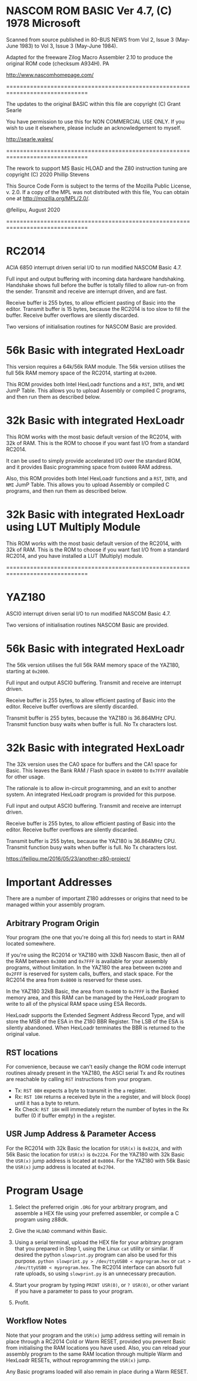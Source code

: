 # NASCOM ROM BASIC Ver 4.7, (C) 1978 Microsoft

Scanned from source published in 80-BUS NEWS from Vol 2, Issue 3 (May-June 1983) to Vol 3, Issue 3 (May-June 1984).

Adapted for the freeware Zilog Macro Assembler 2.10 to produce the original ROM code (checksum A934H). PA

http://www.nascomhomepage.com/

==============================================================================

The updates to the original BASIC within this file are copyright (C) Grant Searle

You have permission to use this for NON COMMERCIAL USE ONLY.
If you wish to use it elsewhere, please include an acknowledgement to myself.

http://searle.wales/

==============================================================================

The rework to support MS Basic HLOAD and the Z80 instruction tuning are copyright (C) 2020 Phillip Stevens

This Source Code Form is subject to the terms of the Mozilla Public License, v. 2.0. If a copy of the MPL was not distributed with this file, You can obtain one at http://mozilla.org/MPL/2.0/.

@feilipu, August 2020

==============================================================================

# RC2014

ACIA 6850 interrupt driven serial I/O to run modified NASCOM Basic 4.7.

Full input and output buffering with incoming data hardware handshaking.
Handshake shows full before the buffer is totally filled to allow run-on from the sender.
Transmit and receive are interrupt driven, and are fast.

Receive buffer is 255 bytes, to allow efficient pasting of Basic into the editor.
Transmit buffer is 15 bytes, because the RC2014 is too slow to fill the buffer.
Receive buffer overflows are silently discarded.

Two versions of initialisation routines for NASCOM Basic are provided.

# 56k Basic with integrated HexLoadr

This version requires a 64k/56k RAM module.
The 56k version utilises the full 56k RAM memory space of the RC2014, starting at `0x2000`.

This ROM provides both Intel HexLoadr functions and a `RST`, `INT0`, and `NMI` JumP Table.
This allows you to upload Assembly or compiled C programs, and then run them as described below.


# 32k Basic with integrated HexLoadr

This ROM works with the most basic default version of the RC2014, with 32k of RAM.
This is the ROM to choose if you want fast I/O from a standard RC2014.

It can be used to simply provide accelerated I/O over the standard ROM, and it provides Basic programming space from `0x8000` RAM address.

Also, this ROM provides both Intel HexLoadr functions and a `RST`, `INT0`, and `NMI` JumP Table.
This allows you to upload Assembly or compiled C programs, and then run them as described below.

# 32k Basic with integrated HexLoadr using LUT Multiply Module

This ROM works with the most basic default version of the RC2014, with 32k of RAM.
This is the ROM to choose if you want fast I/O from a standard RC2014, and you have installed a LUT (Multiply) module.

==============================================================================

# YAZ180

ASCI0 interrupt driven serial I/O to run modified NASCOM Basic 4.7.

Two versions of initialisation routines NASCOM Basic are provided.

# 56k Basic with integrated HexLoadr

The 56k version utilises the full 56k RAM memory space of the YAZ180, starting at `0x2000`.

Full input and output ASCI0 buffering. Transmit and receive are interrupt driven.

Receive buffer is 255 bytes, to allow efficient pasting of Basic into the editor.
Receive buffer overflows are silently discarded.

Transmit buffer is 255 bytes, because the YAZ180 is 36.864MHz CPU.
Transmit function busy waits when buffer is full. No Tx characters lost.

# 32k Basic with integrated HexLoadr

The 32k version uses the CA0 space for buffers and the CA1 space for Basic.
This leaves the Bank RAM / Flash space in `0x4000` to `0x7FFF` available for other usage.

The rationale is to allow in-circuit programming, and an exit to another system.
An integrated HexLoadr program is provided for this purpose.

Full input and output ASCI0 buffering. Transmit and receive are interrupt driven.

Receive buffer is 255 bytes, to allow efficient pasting of Basic into the editor.
Receive buffer overflows are silently discarded.

Transmit buffer is 255 bytes, because the YAZ180 is 36.864MHz CPU.
Transmit function busy waits when buffer is full. No Tx characters lost.

https://feilipu.me/2016/05/23/another-z80-project/

# Important Addresses

There are a number of important Z180 addresses or origins that need to be managed within your assembly program.

## Arbitrary Program Origin

Your program (the one that you're doing all this for) needs to start in RAM located somewhere.

If you're using the RC2014 or YAZ180 with 32kB Nascom Basic, then all of the RAM between `0x3000` and `0x7FFF` is available for your assembly programs, without limitation. In the YAZ180 the area between `0x2000` and `0x2FFF` is reserved for system calls, buffers, and stack space. For the RC2014 the area from `0x8000` is reserved for these uses.

In the YAZ180 32kB Basic, the area from `0x4000` to `0x7FFF` is the Banked memory area, and this RAM can be managed by the HexLoadr program to write to all of the physical RAM space using ESA Records.

HexLoadr supports the Extended Segment Address Record Type, and will store the MSB of the ESA in the Z180 BBR Register. The LSB of the ESA is silently abandoned. When HexLoadr terminates the BBR is returned to the original value.

## RST locations

For convenience, because we can't easily change the ROM code interrupt routines already present in the YAZ180, the ASCI serial Tx and Rx routines are reachable by calling `RST` instructions from your program.

* Tx: `RST 08H` expects a byte to transmit in the `a` register.
* Rx: `RST 10H` returns a received byte in the `a` register, and will block (loop) until it has a byte to return.
* Rx Check: `RST 18H` will immediately return the number of bytes in the Rx buffer (0 if buffer empty) in the `a` register.

## USR Jump Address & Parameter Access

For the RC2014 with 32k Basic the location for `USR(x)` is `0x8224`, and with 56k Basic the location for `USR(x)` is `0x2224`. For the YAZ180 with 32k Basic the `USR(x)` jump address is located at `0x8004`. For the YAZ180 with 56k Basic the `USR(x)` jump address is located at `0x2704`.

# Program Usage

1. Select the preferred origin `.ORG` for your arbitrary program, and assemble a HEX file using your preferred assembler, or compile a C program using z88dk.

2. Give the `HLOAD` command within Basic.

3. Using a serial terminal, upload the HEX file for your arbitrary program that you prepared in Step 1, using the Linux `cat` utility or similar. If desired the python `slowprint.py` program can also be used for this purpose. `python slowprint.py > /dev/ttyUSB0 < myprogram.hex` or `cat > /dev/ttyUSB0 < myprogram.hex`. The RC2014 interface can absorb full rate uploads, so using `slowprint.py` is an unnecessary precaution.

4. Start your program by typing `PRINT USR(0)`, or `? USR(0)`, or other variant if you have a parameter to pass to your program.

5. Profit.

## Workflow Notes


Note that your program and the `USR(x)` jump address setting will remain in place through a RC2014 Cold or Warm RESET, provided you prevent Basic from initialising the RAM locations you have used. Also, you can reload your assembly program to the same RAM location through multiple Warm and HexLoadr RESETs, without reprogramming the `USR(x)` jump.

Any Basic programs loaded will also remain in place during a Warm RESET.
